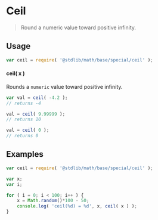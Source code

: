 Ceil
===
> Round a numeric value toward positive infinity.


<!-- <usage> -->
## Usage

``` javascript
var ceil = require( '@stdlib/math/base/special/ceil' );
```

#### ceil( x )

Rounds a `numeric` value toward positive infinity.

``` javascript
var val = ceil( -4.2 );
// returns -4

val = ceil( 9.99999 );
// returns 10

val = ceil( 0 );
// returns 0
```
<!-- </usage> -->


<!-- <examples> -->
## Examples

``` javascript
var ceil = require( '@stdlib/math/base/special/ceil' );

var x;
var i;

for ( i = 0; i < 100; i++ ) {
	x = Math.random()*100 - 50;
	console.log( 'ceil(%d) = %d', x, ceil( x ) );
}
```
<!-- </examples> -->


<!-- <links> -->
<!-- </links> -->
